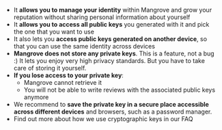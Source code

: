 * It **allows you to manage your identity** within Mangrove and grow your reputation without sharing personal information about yourself
* It **allows you to access all public keys** you generated with it and pick the one that you want to use
* It also lets you **access public keys generated on another device**, so that you can use the same identity across devices
* **Mangrove does not store any private keys**. This is a feature, not a bug :) It lets you enjoy very high privacy standards. But you have to take care of storing it yourself. 
* **If you lose access to your private key**:
    * Mangrove cannot retrieve it
    * You will not be able to write reviews with the associated public keys anymore
* We recommend to **save the private key in a secure place accessible across different devices** and browsers, such as a password manager.
* Find out more about how we use cryptographic keys in our FAQ

